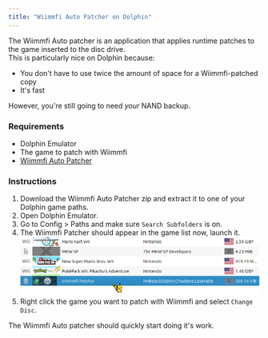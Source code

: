 ```yaml
---
title: "Wiimmfi Auto Patcher on Dolphin"
---
```


The Wiimmfi Auto patcher is an application that applies runtime patches to the game inserted to the disc drive. <br>
This is particularly nice on Dolphin because:
- You don't have to use twice the amount of space for a Wiimmfi-patched copy
- It's fast

However, you're still going to need _your_ NAND backup.

### Requirements
* Dolphin Emulator
* The game to patch with Wiimmfi
* [Wiimmfi Auto Patcher](https://oscwii.org/library/app/wiimmfipatcher)

### Instructions

1. Download the Wiimmfi Auto Patcher zip and extract it to one of your Dolphin game paths.
1. Open Dolphin Emulator.
1. Go to Config > Paths and make sure `Search Subfolders` is on.
1. The Wiimmfi Patcher should appear in the game list now, launch it.
![Wiimmfi patcher](/res/image/dolphin-wiimmfi-patcher-entry.png)
1. Right click the game you want to patch with Wiimmfi and select `Change Disc`.

The Wiimmfi Auto patcher should quickly start doing it's work.
